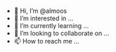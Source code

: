 - 👋 Hi, I’m @almoos
- 👀 I’m interested in ...
- 🌱 I’m currently learning ...
- 💞️ I’m looking to collaborate on ...
- 📫 How to reach me ...

<!---
almoos/almoos is a ✨ special ✨ repository because its `README.md` (this file) appears on your GitHub profile.
You can click the Preview link to take a look at your changes.
--->
